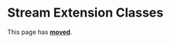 # Stream Extension Classes

This page has [**moved**](https://lib-docs.delphidabbler.com/Streams/).
